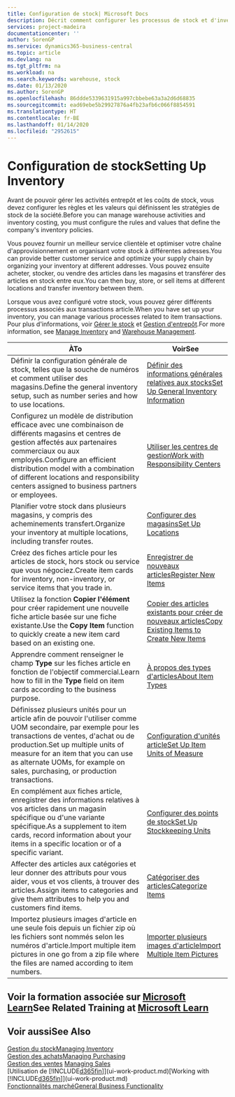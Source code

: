 ```yaml
---
title: Configuration de stock| Microsoft Docs
description: Décrit comment configurer les processus de stock et d'inventaire, y compris les acheminements pour le transfert et les magasins, tels que des entrepôts.
services: project-madeira
documentationcenter: ''
author: SorenGP
ms.service: dynamics365-business-central
ms.topic: article
ms.devlang: na
ms.tgt_pltfrm: na
ms.workload: na
ms.search.keywords: warehouse, stock
ms.date: 01/13/2020
ms.author: SorenGP
ms.openlocfilehash: 86ddde5339631915a997cbbebe63a3a2d6d68835
ms.sourcegitcommit: ead69ebe5b29927876a4fb23afb6c066f8854591
ms.translationtype: HT
ms.contentlocale: fr-BE
ms.lasthandoff: 01/14/2020
ms.locfileid: "2952615"
---
```

# <a name="setting-up-inventory"></a><span data-ttu-id="a79bb-103">Configuration de stock</span><span class="sxs-lookup"><span data-stu-id="a79bb-103">Setting Up Inventory</span></span>
<span data-ttu-id="a79bb-104">Avant de pouvoir gérer les activités entrepôt et les coûts de stock, vous devez configurer les règles et les valeurs qui définissent les stratégies de stock de la société.</span><span class="sxs-lookup"><span data-stu-id="a79bb-104">Before you can manage warehouse activities and inventory costing, you must configure the rules and values that define the company's inventory policies.</span></span>

<span data-ttu-id="a79bb-105">Vous pouvez fournir un meilleur service clientèle et optimiser votre chaîne d'approvisionnement en organisant votre stock à différentes adresses.</span><span class="sxs-lookup"><span data-stu-id="a79bb-105">You can provide better customer service and optimize your supply chain by organizing your inventory at different addresses.</span></span> <span data-ttu-id="a79bb-106">Vous pouvez ensuite acheter, stocker, ou vendre des articles dans les magasins et transférer des articles en stock entre eux.</span><span class="sxs-lookup"><span data-stu-id="a79bb-106">You can then buy, store, or sell items at different locations and transfer inventory between them.</span></span>

<span data-ttu-id="a79bb-107">Lorsque vous avez configuré votre stock, vous pouvez gérer différents processus associés aux transactions article.</span><span class="sxs-lookup"><span data-stu-id="a79bb-107">When you have set up your inventory, you can manage various processes related to item transactions.</span></span> <span data-ttu-id="a79bb-108">Pour plus d'informations, voir [Gérer le stock](inventory-manage-inventory.md) et [Gestion d'entrepôt](warehouse-manage-warehouse.md).</span><span class="sxs-lookup"><span data-stu-id="a79bb-108">For more information, see [Manage Inventory](inventory-manage-inventory.md) and [Warehouse Management](warehouse-manage-warehouse.md).</span></span>

| <span data-ttu-id="a79bb-109">À</span><span class="sxs-lookup"><span data-stu-id="a79bb-109">To</span></span> | <span data-ttu-id="a79bb-110">Voir</span><span class="sxs-lookup"><span data-stu-id="a79bb-110">See</span></span> |
| --- | --- |
| <span data-ttu-id="a79bb-111">Définir la configuration générale de stock, telles que la souche de numéros et comment utiliser des magasins.</span><span class="sxs-lookup"><span data-stu-id="a79bb-111">Define the general inventory setup, such as number series and how to use locations.</span></span> |[<span data-ttu-id="a79bb-112">Définir des informations générales relatives aux stocks</span><span class="sxs-lookup"><span data-stu-id="a79bb-112">Set Up General Inventory Information</span></span>](inventory-how-setup-general.md) |
|<span data-ttu-id="a79bb-113">Configurez un modèle de distribution efficace avec une combinaison de différents magasins et centres de gestion affectés aux partenaires commerciaux ou aux employés.</span><span class="sxs-lookup"><span data-stu-id="a79bb-113">Configure an efficient distribution model with a combination of different locations and responsibility centers assigned to business partners or employees.</span></span>|[<span data-ttu-id="a79bb-114">Utiliser les centres de gestion</span><span class="sxs-lookup"><span data-stu-id="a79bb-114">Work with Responsibility Centers</span></span>](inventory-responsibility-centers.md)|
| <span data-ttu-id="a79bb-115">Planifier votre stock dans plusieurs magasins, y compris des acheminements transfert.</span><span class="sxs-lookup"><span data-stu-id="a79bb-115">Organize your inventory at multiple locations, including transfer routes.</span></span> |[<span data-ttu-id="a79bb-116">Configurer des magasins</span><span class="sxs-lookup"><span data-stu-id="a79bb-116">Set Up Locations</span></span>](inventory-how-register-new-items.md) |
| <span data-ttu-id="a79bb-117">Créez des fiches article pour les articles de stock, hors stock ou service que vous négociez.</span><span class="sxs-lookup"><span data-stu-id="a79bb-117">Create item cards for inventory, non-inventory, or service items that you trade in.</span></span> |[<span data-ttu-id="a79bb-118">Enregistrer de nouveaux articles</span><span class="sxs-lookup"><span data-stu-id="a79bb-118">Register New Items</span></span>](inventory-how-register-new-items.md) |
|<span data-ttu-id="a79bb-119">Utilisez la fonction **Copier l'élément** pour créer rapidement une nouvelle fiche article basée sur une fiche existante.</span><span class="sxs-lookup"><span data-stu-id="a79bb-119">Use the **Copy Item** function to quickly create a new item card based on an existing one.</span></span>|[<span data-ttu-id="a79bb-120">Copier des articles existants pour créer de nouveaux articles</span><span class="sxs-lookup"><span data-stu-id="a79bb-120">Copy Existing Items to Create New Items</span></span>](inventory-how-copy-items.md)|
|<span data-ttu-id="a79bb-121">Apprendre comment renseigner le champ **Type** sur les fiches article en fonction de l'objectif commercial.</span><span class="sxs-lookup"><span data-stu-id="a79bb-121">Learn how to fill in the **Type** field on item cards according to the business purpose.</span></span>|[<span data-ttu-id="a79bb-122">À propos des types d'articles</span><span class="sxs-lookup"><span data-stu-id="a79bb-122">About Item Types</span></span>](inventory-about-item-types.md)|
|<span data-ttu-id="a79bb-123">Définissez plusieurs unités pour un article afin de pouvoir l'utiliser comme UOM secondaire, par exemple pour les transactions de ventes, d'achat ou de production.</span><span class="sxs-lookup"><span data-stu-id="a79bb-123">Set up multiple units of measure for an item that you can use as alternate UOMs, for example on sales, purchasing, or production transactions.</span></span>|[<span data-ttu-id="a79bb-124">Configuration d'unités article</span><span class="sxs-lookup"><span data-stu-id="a79bb-124">Set Up Item Units of Measure</span></span>](inventory-how-setup-units-of-measure.md)|
|<span data-ttu-id="a79bb-125">En complément aux fiches article, enregistrer des informations relatives à vos articles dans un magasin spécifique ou d'une variante spécifique.</span><span class="sxs-lookup"><span data-stu-id="a79bb-125">As a supplement to item cards, record information about your items in a specific location or of a specific variant.</span></span>|[<span data-ttu-id="a79bb-126">Configurer des points de stock</span><span class="sxs-lookup"><span data-stu-id="a79bb-126">Set Up Stockkeeping Units</span></span>](inventory-how-to-set-up-stockkeeping-units.md)|
| <span data-ttu-id="a79bb-127">Affecter des articles aux catégories et leur donner des attributs pour vous aider, vous et vos clients, à trouver des articles.</span><span class="sxs-lookup"><span data-stu-id="a79bb-127">Assign items to categories and give them attributes to help you and customers find items.</span></span> |[<span data-ttu-id="a79bb-128">Catégoriser des articles</span><span class="sxs-lookup"><span data-stu-id="a79bb-128">Categorize Items</span></span>](inventory-how-categorize-items.md) |
|<span data-ttu-id="a79bb-129">Importez plusieurs images d'article en une seule fois depuis un fichier zip où les fichiers sont nommés selon les numéros d'article.</span><span class="sxs-lookup"><span data-stu-id="a79bb-129">Import multiple item pictures in one go from a zip file where the files are named according to item numbers.</span></span>|[<span data-ttu-id="a79bb-130">Importer plusieurs images d'article</span><span class="sxs-lookup"><span data-stu-id="a79bb-130">Import Multiple Item Pictures</span></span>](inventory-how-import-item-pictures.md)|

## <a name="see-related-training-at-microsoft-learnlearnmodulestrade-get-started-dynamics-365-business-central"></a><span data-ttu-id="a79bb-131">Voir la formation associée sur [Microsoft Learn](/learn/modules/trade-get-started-dynamics-365-business-central/)</span><span class="sxs-lookup"><span data-stu-id="a79bb-131">See Related Training at [Microsoft Learn](/learn/modules/trade-get-started-dynamics-365-business-central/)</span></span>

## <a name="see-also"></a><span data-ttu-id="a79bb-132">Voir aussi</span><span class="sxs-lookup"><span data-stu-id="a79bb-132">See Also</span></span>
[<span data-ttu-id="a79bb-133">Gestion du stock</span><span class="sxs-lookup"><span data-stu-id="a79bb-133">Managing Inventory</span></span>](inventory-manage-inventory.md)  
[<span data-ttu-id="a79bb-134">Gestion des achats</span><span class="sxs-lookup"><span data-stu-id="a79bb-134">Managing Purchasing</span></span>](purchasing-manage-purchasing.md)  
<span data-ttu-id="a79bb-135">[Gestion des ventes](sales-manage-sales.md)  </span><span class="sxs-lookup"><span data-stu-id="a79bb-135">[Managing Sales](sales-manage-sales.md)  </span></span>  
<span data-ttu-id="a79bb-136">[Utilisation de [!INCLUDE[d365fin](includes/d365fin_md.md)]](ui-work-product.md)</span><span class="sxs-lookup"><span data-stu-id="a79bb-136">[Working with [!INCLUDE[d365fin](includes/d365fin_md.md)]](ui-work-product.md)</span></span>  
[<span data-ttu-id="a79bb-137">Fonctionnalités marché</span><span class="sxs-lookup"><span data-stu-id="a79bb-137">General Business Functionality</span></span>](ui-across-business-areas.md)
